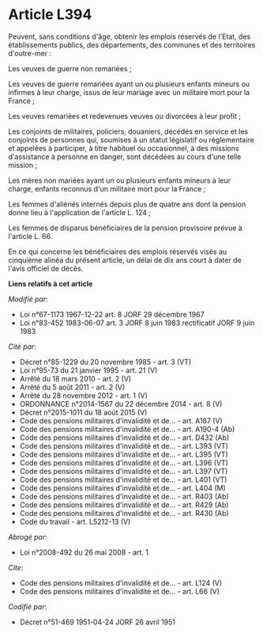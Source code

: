 # Article L394

Peuvent, sans conditions d'âge, obtenir les emplois réservés de l'Etat, des établissements publics, des départements, des
communes et des territoires d'outre-mer : 

Les veuves de guerre non remariées ; 

Les veuves de guerre remariées ayant un ou plusieurs enfants mineurs ou infirmes à leur charge, issus de leur mariage avec un
militaire mort pour la France ; 

Les veuves remariées et redevenues veuves ou divorcées à leur profit ; 

Les conjoints de militaires, policiers, douaniers, décédés en service et les conjoints de personnes qui, soumises à un statut
législatif ou réglementaire et appelées à participer, à titre habituel ou occasionnel, à des missions d'assistance à personne
en danger, sont décédées au cours d'une telle mission ; 

Les mères non mariées ayant un ou plusieurs enfants mineurs à leur charge, enfants reconnus d'un militaire mort pour la
France ; 

Les femmes d'aliénés internés depuis plus de quatre ans dont la pension donne lieu à l'application de l'article L. 124 ; 

Les femmes de disparus bénéficiaires de la pension provisoire prévue à l'article L. 66.

En ce qui concerne les bénéficiaires des emplois réservés visés au cinquième alinéa du présent article, un délai de dix ans
court à dater de l'avis officiel de décès.

**Liens relatifs à cet article**

_Modifié par_:

  - Loi n°67-1173 1967-12-22 art. 8 JORF 29 décembre 1967
  - Loi n°83-452 1983-06-07 art. 3 JORF 8 juin 1983 rectificatif JORF 9 juin 1983

_Cité par_:

  - Décret n°85-1229 du 20 novembre 1985 - art. 3 (VT)
  - Loi n°95-73 du 21 janvier 1995 - art. 21 (V)
  - Arrêté du 18 mars 2010 - art. 2 (V)
  - Arrêté du 5 août 2011 - art. 2 (V)
  - Arrêté du 28 novembre 2012 - art. 1 (V)
  - ORDONNANCE n°2014-1567 du 22 décembre 2014 - art. 8 (V)
  - Décret n°2015-1011 du 18 août 2015 (V)
  - Code des pensions militaires d'invalidité et de... - art. A187 (V)
  - Code des pensions militaires d'invalidité et de... - art. A190-4 (Ab)
  - Code des pensions militaires d'invalidité et de... - art. D432 (Ab)
  - Code des pensions militaires d'invalidité et de... - art. L393 (VT)
  - Code des pensions militaires d'invalidité et de... - art. L395 (VT)
  - Code des pensions militaires d'invalidité et de... - art. L396 (VT)
  - Code des pensions militaires d'invalidité et de... - art. L397 (VT)
  - Code des pensions militaires d'invalidité et de... - art. L401 (VT)
  - Code des pensions militaires d'invalidité et de... - art. L404 (M)
  - Code des pensions militaires d'invalidité et de... - art. R403 (Ab)
  - Code des pensions militaires d'invalidité et de... - art. R429 (Ab)
  - Code des pensions militaires d'invalidité et de... - art. R430 (Ab)
  - Code du travail - art. L5212-13 (V)

_Abrogé par_:

  - Loi n°2008-492 du 26 mai 2008 - art. 1

_Cite_:

  - Code des pensions militaires d'invalidité et de... - art. L124 (V)
  - Code des pensions militaires d'invalidité et de... - art. L66 (V)

_Codifié par_:

  - Décret n°51-469 1951-04-24 JORF 26 avril 1951
